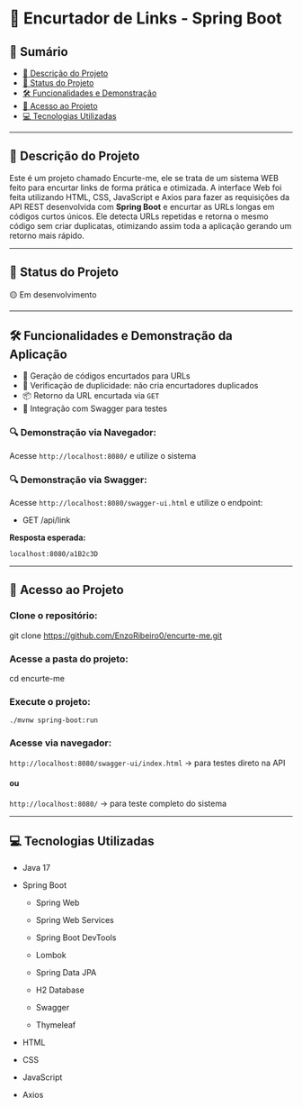 # 🔗 Encurtador de Links - Spring Boot

## 📑 Sumário

- [📌 Descrição do Projeto](#descrição-do-projeto)
- [🚦 Status do Projeto](#status-do-projeto)
- [🛠 Funcionalidades e Demonstração](#funcionalidades-e-demonstração-da-aplicação)
- [📂 Acesso ao Projeto](#acesso-ao-projeto)
- [💻 Tecnologias Utilizadas](#tecnologias-utilizadas)
---

## 📌 Descrição do Projeto

Este é um projeto chamado Encurte-me, ele se trata de um sistema WEB feito para encurtar links de forma prática e otimizada. A interface Web foi feita utilizando HTML, CSS, JavaScript e Axios para fazer as requisições da API REST desenvolvida com **Spring Boot** e encurtar as URLs longas em códigos curtos únicos. Ele detecta URLs repetidas e retorna o mesmo código sem criar duplicatas, otimizando assim toda a aplicação gerando um retorno mais rápido.

---

## 🚦 Status do Projeto

🟡 Em desenvolvimento

---

## 🛠 Funcionalidades e Demonstração da Aplicação

- 🔗 Geração de códigos encurtados para URLs
- 🧠 Verificação de duplicidade: não cria encurtadores duplicados
- 📦 Retorno da URL encurtada via `GET`
- 🧭 Integração com Swagger para testes

### 🔍 Demonstração via Navegador:
Acesse `http://localhost:8080/` e utilize o sistema

### 🔍 Demonstração via Swagger:

Acesse `http://localhost:8080/swagger-ui.html` e utilize o endpoint: 
 - GET /api/link

 **Resposta esperada:**

```text 
localhost:8080/a1B2c3D
```
---
## 📂 Acesso ao Projeto

### Clone o repositório:

git clone https://github.com/EnzoRibeiro0/encurte-me.git

### Acesse a pasta do projeto:
cd encurte-me

### Execute o projeto:
`./mvnw spring-boot:run`

### Acesse via navegador:
`http://localhost:8080/swagger-ui/index.html` -> para testes direto na API
#### ou
`http://localhost:8080/` -> para teste completo do sistema

---

## 💻 Tecnologias Utilizadas
- Java 17

- Spring Boot

  - Spring Web

  - Spring Web Services

  - Spring Boot DevTools

  - Lombok

  - Spring Data JPA

  - H2 Database

  - Swagger

  - Thymeleaf

- HTML
- CSS
- JavaScript
- Axios